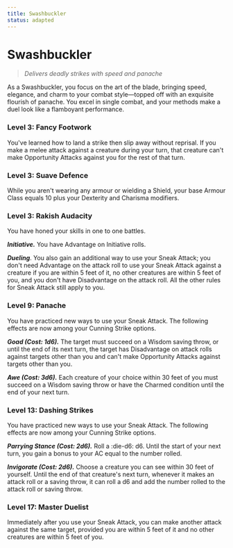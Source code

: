 ```yaml
---
title: Swashbuckler
status: adapted
---
```


# Swashbuckler

> *Delivers deadly strikes with speed and panache*

As a Swashbuckler, you focus on the art of the blade, bringing speed, elegance, and charm to your combat style—topped off with an exquisite flourish of panache. You excel in single combat, and your methods make a duel look like a flamboyant performance.

### Level 3: Fancy Footwork

You've learned how to land a strike then slip away without reprisal. If you make a melee attack against a creature during your turn, that creature can't make Opportunity Attacks against you for the rest of that turn. 

### Level 3: Suave Defence

While you aren't wearing any armour or wielding a Shield, your base Armour Class equals 10 plus your Dexterity and Charisma modifiers.
 
### Level 3: Rakish Audacity

You have honed your skills in one to one battles.

***Initiative.*** You have Advantage on Initiative rolls.

***Dueling***. You also gain an additional way to use your Sneak Attack; you don't need Advantage on the attack roll to use your Sneak Attack against a creature if you are within 5 feet of it, no other creatures are within 5 feet of you, and you don't have Disadvantage on the attack roll. All the other rules for Sneak Attack still apply to you. 

### Level 9: Panache

You have practiced new ways to use your Sneak Attack. The following effects are now among your Cunning Strike options.

***Goad (Cost: 1d6).*** The target must succeed on a Wisdom saving throw, or until the end of its next turn, the target has Disadvantage on attack rolls against targets other than you and can't make Opportunity Attacks against targets other than you.

***Awe (Cost: 3d6).*** Each creature of your choice within 30 feet of you must succeed on a Wisdom saving throw or have the Charmed condition until the end of your next turn.

### Level 13: Dashing Strikes

You have practiced new ways to use your Sneak Attack. The following effects are now among your Cunning Strike options.

***Parrying Stance (Cost: 2d6).*** Roll a :die-d6: d6. Until the start of your next turn, you gain a bonus to your AC equal to the number rolled.

***Invigorate (Cost: 2d6).*** Choose a creature you can see within 30 feet of yourself. Until the end of that creature's next turn, whenever it makes an attack roll or a saving throw, it can roll a d6 and add the number rolled to the attack roll or saving throw.

### Level 17: Master Duelist

Immediately after you use your Sneak Attack, you can make another attack against the same target, provided you are within 5 feet of it and no other creatures are within 5 feet of you.
